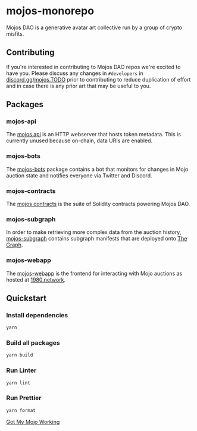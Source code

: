 # mojos-monorepo

Mojos DAO is a generative avatar art collective run by a group of crypto misfits.

## Contributing

If you're interested in contributing to Mojos DAO repos we're excited to have you. Please discuss any changes in `#developers` in [discord.gg/mojos.TODO](https://discord.gg/mojos) prior to contributing to reduce duplication of effort and in case there is any prior art that may be useful to you.

## Packages

### mojos-api

The [mojos api](packages/mojos-api) is an HTTP webserver that hosts token metadata. This is currently unused because on-chain, data URIs are enabled.

### mojos-bots

The [mojos-bots](packages/mojos-bots) package contains a bot that monitors for changes in Mojo auction state and notifies everyone via Twitter and Discord.

### mojos-contracts

The [mojos contracts](packages/mojos-contracts) is the suite of Solidity contracts powering Mojos DAO.

### mojos-subgraph

In order to make retrieving more complex data from the auction history, [mojos-subgraph](packages/mojos-subgraph) contains subgraph manifests that are deployed onto [The Graph](https://thegraph.com).

### mojos-webapp

The [mojos-webapp](packages/mojos-webapp) is the frontend for interacting with Mojo auctions as hosted at [1980.network](https://1980.network).

## Quickstart

### Install dependencies

```sh
yarn
```

### Build all packages

```sh
yarn build
```

### Run Linter

```sh
yarn lint
```

### Run Prettier

```sh
yarn format
```


[Got My Mojo Working](https://www.youtube.com/watch?v=8hEYwk0bypY)
